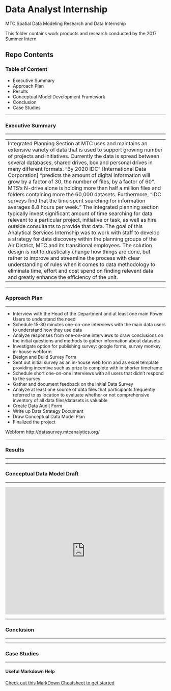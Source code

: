 # Data Analyst Internship
 MTC Spatial Data Modeling Research and Data Internship  

This folder contains work products and research conducted by the 2017 Summer Intern  

## Repo Contents   

### Table of Content
 <ul>
 <li>Executive Summary</li>
 <li>Approach Plan</li>
 <li>Results</li>
 <li>Conceptual Model Development Framework</li>
 <li>Conclusion</li>
 <li>Case Studies</li>
</ul>

**************
### Executive Summary
**************
<table>
<tr><td>Integrated Planning Section at MTC uses and maintains an extensive variety of data that is used to support growing number of projects and initiatives. Currently the data is spread between several databases, shared drives, box and personal drives in many different formats.  “By 2020 IDC” [International Data Corporation] “predicts the amount of digital information will grow by a factor of 30, the number of files, by a factor of 60”. MTS’s N-drive alone is holding more than half a million files and folders containing more the 60,000 datasets. Furthermore, “IDC surveys find that the time spent searching for information averages 8.8 hours per week.” The integrated planning section typically invest significant amount of time searching for data relevant to a particular project, initiative or task, as well as hire outside consultants to provide that data. The goal of this Analytical Services Internship was to work with staff to develop a strategy for data discovery within the planning groups of the Air District, MTC and its transitional employees. The solution design is not to drastically change how things are done, but rather to improve and streamline the process with clear understanding of rules when it comes to data methodology to eliminate time, effort and cost spend on finding relevant data and greatly enhance the efficiency of the unit.</td></tr></table>

***********
### Approach Plan
***********
<ul>
<li>Interview with the Head of the Department and at least one main Power Users to understand the need</li> 
<li>Schedule 15-30 minutes one-on-one interviews with the main data users to understand how they use data</li> 
<li>Analyze responses from one-on-one interviews to draw conclusions on the initial questions and methods to gather information about datasets</li> 
<li>Investigate option for publishing survey: google forms, survey monkey, in-house webform</li>
<li>Design and Build Survey Form</li>
<li>Sent out initial survey as an in-house web form and as excel template providing incentive such as prize to complete with in shorter timeframe</li>
<li>Schedule short one-on-one interviews with all users that didn’t respond to the survey</li> 
<li>Gather and document feedback on the Initial Data Survey</li> 
<li>Analyze at least one source of data files that participants frequently referred to as location to evaluate whether or not comprehensive inventory of all data files/datasets is valuable</li>
<li>Create Data Audit Form</li>
<li>Write up Data Strategy Document</li>
<li>Draw Conceptual Data Model Plan</li>
<li>Finalized the project</li>
</ul>



<p> Webform http://datasurvey.mtcanalytics.org/</p>


***********
### Results
***********

***********
### Conceptual Data Model Draft
***********

  <iframe src="https://mtcdrive.app.box.com/embed/s/dto69z8fg6s0e67xmrpsp4yf1g3vav72" width="500" height="400" frameborder="0" allowfullscreen webkitallowfullscreen msallowfullscreen></iframe> 


***********
### Conclusion
***********

***********
### Case Studies
***********


#### Useful Markdown Help
[Check out this MarkDown Cheatsheet to get started](https://github.com/adam-p/markdown-here/wiki/Markdown-Cheatsheet)
